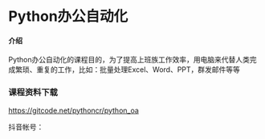 # Python办公自动化

#### 介绍
Python办公自动化的课程目的，为了提高上班族工作效率，用电脑来代替人类完成繁琐、重复的工作，比如：批量处理Excel、Word、PPT，群发邮件等等


### 课程资料下载
https://gitcode.net/pythoncr/python_oa

抖音帐号：
